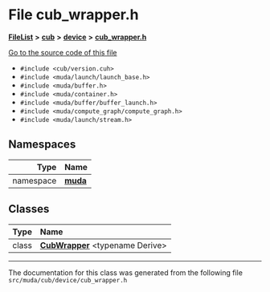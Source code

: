 

# File cub\_wrapper.h



[**FileList**](files.md) **>** [**cub**](dir_98c5d599fe44dff86fbf620b2a1f3e8e.md) **>** [**device**](dir_e7785ab0b6a4810de2e8c4f6e4ccf5c0.md) **>** [**cub\_wrapper.h**](cub__wrapper_8h.md)

[Go to the source code of this file](cub__wrapper_8h_source.md)



* `#include <cub/version.cuh>`
* `#include <muda/launch/launch_base.h>`
* `#include <muda/buffer.h>`
* `#include <muda/container.h>`
* `#include <muda/buffer/buffer_launch.h>`
* `#include <muda/compute_graph/compute_graph.h>`
* `#include <muda/launch/stream.h>`













## Namespaces

| Type | Name |
| ---: | :--- |
| namespace | [**muda**](namespacemuda.md) <br> |


## Classes

| Type | Name |
| ---: | :--- |
| class | [**CubWrapper**](classmuda_1_1_cub_wrapper.md) &lt;typename Derive&gt;<br> |



















































------------------------------
The documentation for this class was generated from the following file `src/muda/cub/device/cub_wrapper.h`

